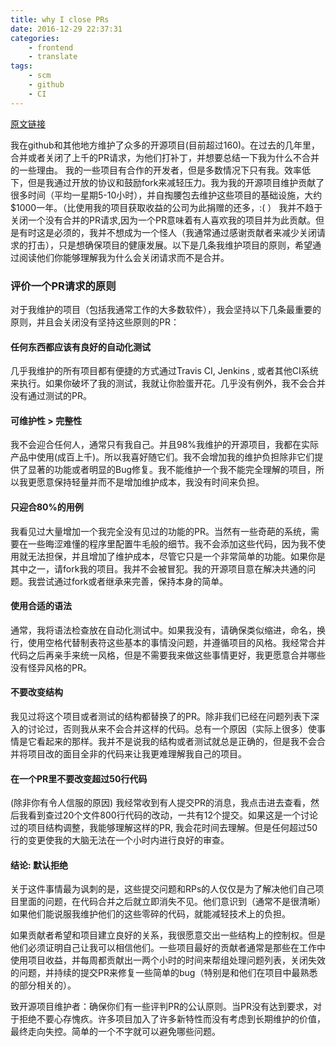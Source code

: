 ```yaml
---
title: why I close PRs
date: 2016-12-29 22:37:31
categories:
    - frontend
    - translate
tags:
    - scm
    - github
    - CI
---
```


    
[原文链接](http://www.jeffgeerling.com/blog/2016/why-i-close-prs-oss-project-maintainer-notes?utm_source=wanqu.co&utm_campaign=Wanqu+Daily&utm_medium=website)

我在github和其他地方维护了众多的开源项目(目前超过160)。在过去的几年里，合并或者关闭了上千的PR请求，为他们打补丁，并想要总结一下我为什么不合并的一些理由。
我的一些项目有合作的开发者，但是多数情况下只有我。效率低下，但是我通过开放的协议和鼓励fork来减轻压力。我为我的开源项目维护贡献了很多时间（平均一星期5-10小时），并自掏腰包去维护这些项目的基础设施，大约$1000一年。（比使用我的项目获取收益的公司为此捐赠的还多，:( ）
我并不趋于关闭一个没有合并的PR请求,因为一个PR意味着有人喜欢我的项目并为此贡献。但是有时这是必须的，我并不想成为一个怪人（我通常通过感谢贡献者来减少关闭请求的打击），只是想确保项目的健康发展。以下是几条我维护项目的原则，希望通过阅读他们你能够理解我为什么会关闭请求而不是合并。

### 评价一个PR请求的原则 

对于我维护的项目（包括我通常工作的大多数软件），我会坚持以下几条最重要的原则，并且会关闭没有坚持这些原则的PR：

#### 任何东西都应该有良好的自动化测试

几乎我维护的所有项目都有便捷的方式通过Travis CI, Jenkins , 或者其他CI系统来执行。如果你破坏了我的测试，我就让你脸蛋开花。几乎没有例外，我不会合并没有通过测试的PR。

#### 可维护性 > 完整性

我不会迎合任何人，通常只有我自己。并且98%我维护的开源项目，我都在实际产品中使用(成百上千)。所以我喜好随它们。我不会增加我的维护负担除非它们提供了显著的功能或者明显的Bug修复。我不能维护一个我不能完全理解的项目，所以我更愿意保持轻量并而不是增加维护成本，我没有时间来负担。

#### 只迎合80%的用例

我看见过大量增加一个我完全没有见过的功能的PR。当然有一些奇葩的系统，需要在一些晦涩难懂的程序里配置牛毛般的细节。我不会添加这些代码，因为我不使用就无法担保，并且增加了维护成本，尽管它只是一个非常简单的功能。如果你是其中之一，请fork我的项目。我并不会被冒犯。我的开源项目意在解决共通的问题。我尝试通过fork或者继承来完善，保持本身的简单。

#### 使用合适的语法

通常，我将语法检查放在自动化测试中。如果我没有，请确保类似缩进，命名，换行，使用空格代替制表符这些基本的事情没问题，并遵循项目的风格。我经常合并代码之后再亲手来统一风格，但是不需要我来做这些事情更好，我更愿意合并哪些没有怪异风格的PR。

#### 不要改变结构

我见过将这个项目或者测试的结构都替换了的PR。除非我们已经在问题列表下深入的讨论过，否则我从来不会合并这样的代码。总有一个原因（实际上很多）使事情是它看起来的那样。我并不是说我的结构或者测试就总是正确的，但是我不会合并将项目改的面目全非的代码来让我更难理解我自己的项目。

#### 在一个PR里不要改变超过50行代码

(除非你有令人信服的原因)
我经常收到有人提交PR的消息，我点击进去查看，然后我看到查过20个文件800行代码的改动，一共有12个提交。如果这是一个讨论过的项目结构调整，我能够理解这样的PR, 我会花时间去理解。但是任何超过50行的变更使我的大脑无法在一个小时内进行良好的审查。

#### 结论: 默认拒绝

关于这件事情最为讽刺的是，这些提交问题和RPs的人仅仅是为了解决他们自己项目里面的问题，在代码合并之后就立即消失不见。他们意识到（通常不是很清晰）如果他们能说服我维护他们的这些零碎的代码，就能减轻技术上的负担。

如果贡献者希望和项目建立良好的关系，我很愿意交出一些结构上的控制权。但是他们必须证明自己让我可以相信他们。一些项目最好的贡献者通常是那些在工作中使用项目收益，并每周都贡献出一两个小时的时间来帮组处理问题列表，关闭失效的问题，并持续的提交PR来修复一些简单的bug（特别是和他们在项目中最熟悉的部分相关的）。

致开源项目维护者：确保你们有一些评判PR的公认原则。当PR没有达到要求，对于拒绝不要心存愧疚。许多项目加入了许多新特性而没有考虑到长期维护的价值，最终走向失控。简单的一个不字就可以避免哪些问题。

